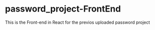 # password_project-FrontEnd
This is the Front-end in React for the previos uploaded password project

